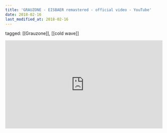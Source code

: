 ```yaml
---
title: 'GRAUZONE - EISBAER remastered - official video - YouTube'
date: 2018-02-16
last_modified_at: 2018-02-16
---
```

tagged: [[Grauzone]], [[cold wave]]
<iframe allow="accelerometer; autoplay; clipboard-write; encrypted-media; gyroscope; picture-in-picture" allowfullscreen="" frameborder="0" height="281" id="youtube_iframe" src="https://www.youtube.com/embed/bIIGKV27FaY?feature=oembed&amp;enablejsapi=1&amp;origin=https://safe.txmblr.com&amp;wmode=opaque" width="500"></iframe>